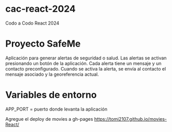 # cac-react-2024
Codo a Codo React 2024

# Proyecto SafeMe
Aplicación para generar alertas de seguridad o salud.
Las alertas se activan presionando un botón de la aplicación.
Cada alerta tiene un mensaje y un contacto preconfigurado.
Cuando se activa la alerta, se envía al contacto el mensaje asociado y la georeferencia actual.

# Variables de entorno
APP_PORT = puerto donde levanta la aplicación

Agregue el deploy de movies a gh-pages
https://tomi2107.github.io/movies-React/

